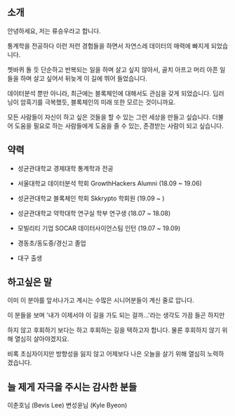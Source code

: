 ## 소개
안녕하세요, 저는 류승우라고 합니다.

통계학을 전공하다 이런 저런 경험들을 하면서 자연스레 데이터의 매력에 빠지게 되었습니다.

쳇바퀴 돌 듯 단순하고 반복되는 일을 하며 살고 싶지 않아서, 골치 아프고 머리 아픈 일들을 하며 살고 싶어서 뒤늦게 이 길에 뛰어 들었습니다.

데이터분석 뿐만 아니라, 최근에는 블록체인에 대해서도 관심을 갖게 되었습니다. 딥러닝이 암흑기를 극복했듯, 블록체인의 미래 또한 모르는 것이니까요.

모든 사람들이 자신이 하고 싶은 것들을 할 수 있는 그런 세상을 만들고 싶습니다. 더불어 도움을 필요로 하는 사람들에게 도움을 줄 수 있는, 존경받는 사람이 되고 싶습니다.

## 약력
- 성균관대학교 경제대학 통계학과 전공

- 서울대학교 데이터분석 학회 GrowthHackers Alumni (18.09 ~ 19.06)

- 성균관대학교 블록체인 학회 Skkrypto 학회원 (19.09 ~ )

- 성균관대학교 약학대학 연구실 학부 연구생 (18.07 ~ 18.08)

- 모빌리티 기업 SOCAR 데이터사이언스팀 인턴 (19.07 ~ 19.09)

- 경동초/동도중/경신고 졸업

- 대구 출생

## 하고싶은 말
이미 이 분야를 앞서나가고 계시는 수많은 시니어분들이 계신 줄로 압니다.

이 분들을 보며 '내가 이제서야 이 길을 가도 되는 걸까...'라는 생각도 가끔 들곤 하지만

하지 않고 후회하기 보다는 하고 후회하는 길을 택하고자 합니다. 물론 후회하지 않기 위해 열심히 살아야겠지요.

비록 초심자이지만 방향성을 잃지 않고 어제보다 나은 오늘을 살기 위해 열심히 노력하겠습니다.

## 늘 제게 자극을 주시는 감사한 분들
이춘호님 (Bevis Lee)
변성윤님 (Kyle Byeon)
